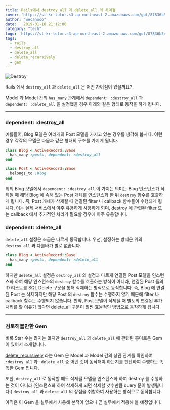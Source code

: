 ```yaml
---
title: Rails에서 destroy_all 과 delete_all 의 차이점 
cover: 'https://st-kr-tutor.s3-ap-northeast-2.amazonaws.com/got/87836b5eb053590be9fc6d495e7858fc/cover6.jpg'
author: "wecanooo"
date:   2019-01-10 21:12:00
category: "tech"
logo: 'https://st-kr-tutor.s3-ap-northeast-2.amazonaws.com/got/87836b5eb053590be9fc6d495e7858fc/dream.png'
tags:
  - rails
  - destroy_all
  - delete_all
  - delete_recursively
  - gem
---
```


![Destroy](https://st-kr-tutor.s3-ap-northeast-2.amazonaws.com/got/933d63f9d5497e8d3c5c9330befe31f8/maxresdefault.jpg)


Rails 에서 `destroy_all` 과 `delete_all` 은 어떤 차이점이 있을까요?

Model 과 Model 간의 `has_many` 관계에서 `dependent: :destroy_all` 과 `dependent: :delete_all` 을 설정했을 경우 아래와 같은 형태로 동작을 하게 됩니다.

---

### dependent: :destroy_all

예를들어, Blog 모델은 여러개의 Post 모델을 가지고 있는 경우를 생각해 봅시다. 이런 경우 각각의 모델은 다음과 같은 형태의 구조를 가지게 됩니다.

```ruby
class Blog < ActiveRecord::Base
  has_many :posts, dependent: :destroy_all
end
```

```ruby
class Post < ActiveRecord::Base
  belongs_to :blog
end
```

위의 Blog 모델에서 `dependent: :destroy_all` 이 가지는 의미는 Blog 인스턴스가 삭제될 때 해당 Blog 에 속해 있는 Post 개체를 인스턴스화 한 뒤 `destroy` 함수를 호출하게 됩니다. 즉, Post 개체가 삭제될 때 연결된 filter 나 callback 함수들이 수행되게 됩니다. 이는 실제 서비스에서 아주 유용하게 사용하게 되며, destroy 에 관련된 filter 또는 callback 에서 추가적인 처리가 필요할 경우에 아주 유용합니다.

### dependent: :delete_all

`delete_all` 설정은 조금은 다르게 동작합니다. 우선, 설정하는 방식은 위의 `destroy_all` 과 다를바가 별로 없습니다.

```ruby
class Blog < ActiveRecord::Base
  has_many :posts, dependent: :delete_all
end
```

하지만 `delete_all` 설정은 `destroy_all` 의 설정과 다르게 연결된 Post 모델을 인스턴스화 하여 해당 인스턴스의 `destroy` 함수를 호출하는 방식이 아니라, 연결된 Post 들의 ID 리스트를 SQL Delete 구문을 통해 삭제하는 방식으로 동작합니다. 즉, Blog 에 연결된 Post 는 삭제하지만 해당 Post 의 `destroy` 함수는 수행하지 않기 때문에 filter 나 callback 함수는 수행되지 않습니다. 만약, Post 모델이 삭제될 때 별도의 연결된 추가 처리를 할 이유가 없다면 delete_all 구문이 훨씬 효율적인 방법으로 동작하게 됩니다.

---

### 검토해볼만한 Gem

비록 Star 수는 많지는 않지만 `destroy_all` 과 `delete_all` 에 관련된 흥미로운 Gem 이 있어서 소개합니다.

[delete_recursively](https://github.com/janosch-x/delete_recursively) 라는 Gem 은 Model 과 Model 간의 상관 관계를 확인하여 `:destroy_all` 과 `:delete_all` 중 어떤 것이 동작해야 하는지를 판단하여 수행하는 똑똑한 Gem 입니다.

또한, `destroy_all` 로 동작할 때도 삭제될 모델을 인스턴스화 하여 destroy 를 수행하는 것이 아니라 (인스턴스화 하여 삭제하게 되면 삭제할 갯수만큼 query 문이 발생됩니다.) `destroy_all` 과 `delete_all` 의 장점을 취합하여 사용하는 방식으로 동작합니다.

아직은 이 Gem 을 실무에서 사용해 본적이 없으나 곧 실무에서 적용해 볼 예정입니다.

